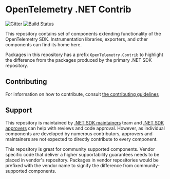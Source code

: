 # OpenTelemetry .NET Contrib

[![Gitter](https://badges.gitter.im/open-telemetry/opentelemetry-dotnet.svg)](https://gitter.im/open-telemetry/opentelemetry-dotnet?utm_source=badge&utm_medium=badge&utm_campaign=pr-badge)
[![Build
Status](https://action-badges.now.sh/open-telemetry/opentelemetry-dotnet-contrib)](https://github.com/open-telemetry/opentelemetry-dotnet-contrib/actions)

This repository contains set of components extending functionality of the
OpenTelemetry SDK. Instrumentation libraries, exporters, and other components
can find its home here.

Packages in this repository has a prefix `OpenTelemetry.Contrib` to highlight
the difference from the packages produced by the primary .NET SDK repository.

## Contributing

For information on how to contribute, consult [the contributing
guidelines](./CONTRIBUTING.md)

## Support

This repository is maintained by [.NET SDK
maintainers](https://github.com/orgs/open-telemetry/teams/dotnet-maintainers)
team and [.NET SDK
approvers](https://github.com/orgs/open-telemetry/teams/dotnet-approvers) can
help with reviews and code approval. However, as individual components are
developed by numerous contributors, approvers and maintainers are not expected
to directly contribute to every component.

This repository is great for community supported components. Vendor specific
code that deliver a higher supportability guarantees needs to be placed in
vendor's repository. Packages in vendor repositories would be prefixed with the
vendor name to signify the difference from community-supported components.
